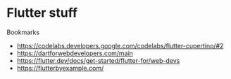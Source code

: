 # Flutter stuff

Bookmarks 
* https://codelabs.developers.google.com/codelabs/flutter-cupertino/#2
* https://dartforwebdevelopers.com/main
* https://flutter.dev/docs/get-started/flutter-for/web-devs
* https://flutterbyexample.com/